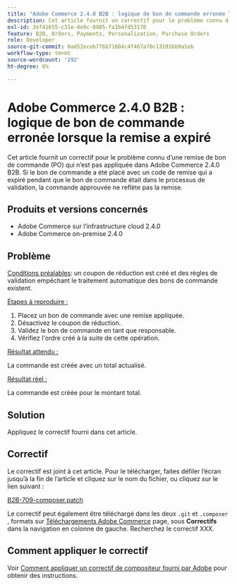 ```yaml
---
title: "Adobe Commerce 2.4.0 B2B : logique de bon de commande erronée lorsque la remise a expiré"
description: Cet article fournit un correctif pour le problème connu d’une remise de bon de commande (PO) qui n’est pas appliquée dans Adobe Commerce 2.4.0 B2B. Si le bon de commande a été placé avec un code de remise qui a expiré pendant que le bon de commande était dans le processus de validation, la commande approuvée ne reflète pas la remise.
exl-id: 3ef41655-c31e-4e9c-8985-fa1b4fd53170
feature: B2B, Orders, Payments, Personalization, Purchase Orders
role: Developer
source-git-commit: 0ad52eceb776b71604c4f467a70c13191bb9a1eb
workflow-type: tm+mt
source-wordcount: '292'
ht-degree: 0%

---
```


# Adobe Commerce 2.4.0 B2B : logique de bon de commande erronée lorsque la remise a expiré

Cet article fournit un correctif pour le problème connu d’une remise de bon de commande (PO) qui n’est pas appliquée dans Adobe Commerce 2.4.0 B2B. Si le bon de commande a été placé avec un code de remise qui a expiré pendant que le bon de commande était dans le processus de validation, la commande approuvée ne reflète pas la remise.

## Produits et versions concernés

* Adobe Commerce sur l’infrastructure cloud 2.4.0
* Adobe Commerce on-premise 2.4.0

## Problème

<u>Conditions préalables</u>: un coupon de réduction est créé et des règles de validation empêchant le traitement automatique des bons de commande existent.

<u>Étapes à reproduire :</u>

1. Placez un bon de commande avec une remise appliquée.
1. Désactivez le coupon de réduction.
1. Validez le bon de commande en tant que responsable.
1. Vérifiez l&#39;ordre créé à la suite de cette opération.

<u>Résultat attendu :</u>

La commande est créée avec un total actualisé.

<u>Résultat réel :</u>

La commande est créée pour le montant total.

## Solution

Appliquez le correctif fourni dans cet article.

## Correctif

Le correctif est joint à cet article. Pour le télécharger, faites défiler l’écran jusqu’à la fin de l’article et cliquez sur le nom du fichier, ou cliquez sur le lien suivant :

[B2B-709-composer.patch](assets/B2B-709-composer.patch.zip)

Le correctif peut également être téléchargé dans les deux `.git` et `.composer` , formats sur [Téléchargements Adobe Commerce](https://magento.com/tech-resources/download) page, sous **Correctifs** dans la navigation en colonne de gauche. Recherchez le correctif XXX.

## Comment appliquer le correctif

Voir [Comment appliquer un correctif de compositeur fourni par Adobe](/help/how-to/general/how-to-apply-a-composer-patch-provided-by-magento.md) pour obtenir des instructions.
